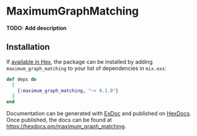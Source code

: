 # MaximumGraphMatching

**TODO: Add description**

## Installation

If [available in Hex](https://hex.pm/docs/publish), the package can be installed
by adding `maximum_graph_matching` to your list of dependencies in `mix.exs`:

```elixir
def deps do
  [
    {:maximum_graph_matching, "~> 0.1.0"}
  ]
end
```

Documentation can be generated with [ExDoc](https://github.com/elixir-lang/ex_doc)
and published on [HexDocs](https://hexdocs.pm). Once published, the docs can
be found at <https://hexdocs.pm/maximum_graph_matching>.

